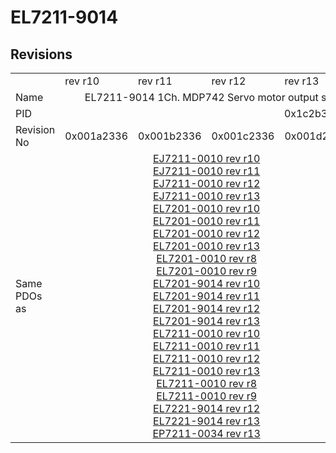 # EL7211-9014

## Revisions
<table>
<tr>
<td></td>
<td>rev r10</td>
<td>rev r11</td>
<td>rev r12</td>
<td>rev r13</td>
<td>rev r14</td>
<td>rev r15</td>
<td>rev r16</td>
</tr>
<tr>
<td>Name</td>
<td colspan=7 align="center">EL7211-9014 1Ch. MDP742 Servo motor output stage with OCT (50V, 4.5A RMS) and STO input</td>
</tr>
<tr>
<td>PID</td>
<td colspan=7 align="center">0x1c2b3052</td>
</tr>
<tr>
<td>Revision No</td>
<td>0x001a2336</td>
<td>0x001b2336</td>
<td>0x001c2336</td>
<td>0x001d2336</td>
<td>0x001e2336</td>
<td>0x001f2336</td>
<td>0x00202336</td>
</tr>
<tr>
<td>Same PDOs as</td>
<td colspan=4 align="center"><a href="EJ7211-0010.md">EJ7211-0010 rev r10</a><br/><a href="EJ7211-0010.md">EJ7211-0010 rev r11</a><br/><a href="EJ7211-0010.md">EJ7211-0010 rev r12</a><br/><a href="EJ7211-0010.md">EJ7211-0010 rev r13</a><br/><a href="EL7201-0010.md">EL7201-0010 rev r10</a><br/><a href="EL7201-0010.md">EL7201-0010 rev r11</a><br/><a href="EL7201-0010.md">EL7201-0010 rev r12</a><br/><a href="EL7201-0010.md">EL7201-0010 rev r13</a><br/><a href="EL7201-0010.md">EL7201-0010 rev r8</a><br/><a href="EL7201-0010.md">EL7201-0010 rev r9</a><br/><a href="EL7201-9014.md">EL7201-9014 rev r10</a><br/><a href="EL7201-9014.md">EL7201-9014 rev r11</a><br/><a href="EL7201-9014.md">EL7201-9014 rev r12</a><br/><a href="EL7201-9014.md">EL7201-9014 rev r13</a><br/><a href="EL7211-0010.md">EL7211-0010 rev r10</a><br/><a href="EL7211-0010.md">EL7211-0010 rev r11</a><br/><a href="EL7211-0010.md">EL7211-0010 rev r12</a><br/><a href="EL7211-0010.md">EL7211-0010 rev r13</a><br/><a href="EL7211-0010.md">EL7211-0010 rev r8</a><br/><a href="EL7211-0010.md">EL7211-0010 rev r9</a><br/><a href="EL7221-9014.md">EL7221-9014 rev r12</a><br/><a href="EL7221-9014.md">EL7221-9014 rev r13</a><br/><a href="EP7211-0034.md">EP7211-0034 rev r13</a></td>
<td colspan=2 align="center"><a href="EJ7211-0010.md">EJ7211-0010 rev r14</a><br/><a href="EJ7211-0010.md">EJ7211-0010 rev r15</a><br/><a href="EL7201-0010.md">EL7201-0010 rev r14</a><br/><a href="EL7201-0010.md">EL7201-0010 rev r15</a><br/><a href="EL7201-9014.md">EL7201-9014 rev r14</a><br/><a href="EL7201-9014.md">EL7201-9014 rev r15</a><br/><a href="EL7211-0010.md">EL7211-0010 rev r14</a><br/><a href="EL7211-0010.md">EL7211-0010 rev r15</a><br/><a href="EL7221-9014.md">EL7221-9014 rev r14</a><br/><a href="EL7221-9014.md">EL7221-9014 rev r15</a><br/><a href="EP7211-0034.md">EP7211-0034 rev r14</a><br/><a href="EP7211-0034.md">EP7211-0034 rev r15</a></td>
<td><a href="EJ7211-0010.md">EJ7211-0010 rev r16</a><br/><a href="EL7201-0010.md">EL7201-0010 rev r16</a><br/><a href="EL7201-9014.md">EL7201-9014 rev r16</a><br/><a href="EL7211-0010.md">EL7211-0010 rev r16</a><br/><a href="EL7221-9014.md">EL7221-9014 rev r16</a><br/><a href="EP7211-0034.md">EP7211-0034 rev r16</a></td>
</tr>
</table>
